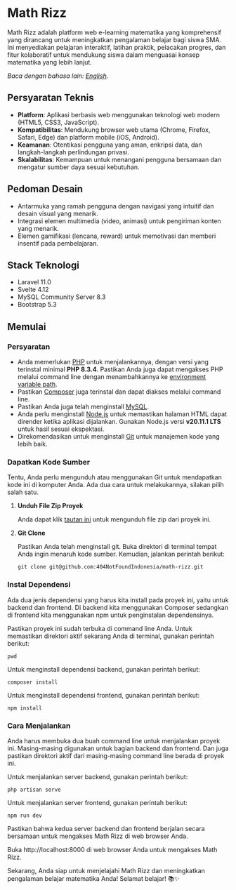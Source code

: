 # Math Rizz

Math Rizz adalah platform web e-learning matematika yang komprehensif yang dirancang untuk meningkatkan pengalaman belajar bagi siswa SMA. Ini menyediakan pelajaran interaktif, latihan praktik, pelacakan progres, dan fitur kolaboratif untuk mendukung siswa dalam menguasai konsep matematika yang lebih lanjut.

*Baca dengan bahasa lain: [English](README.md).*

## Persyaratan Teknis
- **Platform**: Aplikasi berbasis web menggunakan teknologi web modern (HTML5, CSS3, JavaScript).
- **Kompatibilitas**: Mendukung browser web utama (Chrome, Firefox, Safari, Edge) dan platform mobile (iOS, Android).
- **Keamanan**: Otentikasi pengguna yang aman, enkripsi data, dan langkah-langkah perlindungan privasi.
- **Skalabilitas**: Kemampuan untuk menangani pengguna bersamaan dan mengatur sumber daya sesuai kebutuhan.

## Pedoman Desain
- Antarmuka yang ramah pengguna dengan navigasi yang intuitif dan desain visual yang menarik.
- Integrasi elemen multimedia (video, animasi) untuk pengiriman konten yang menarik.
- Elemen gamifikasi (lencana, reward) untuk memotivasi dan memberi insentif pada pembelajaran.

## Stack Teknologi

- Laravel 11.0
- Svelte 4.12
- MySQL Community Server 8.3
- Bootstrap 5.3

## Memulai

### Persyaratan

- Anda memerlukan [PHP](https://www.php.net/downloads) untuk menjalankannya, dengan versi yang terinstal minimal **PHP 8.3.4**. Pastikan Anda juga dapat mengakses PHP melalui command line dengan menambahkannya ke [environment variable path](https://rgrahardi.medium.com/pengaturan-path-php-dan-composer-di-environment-variables-windows-10-e1e22a637618).
- Pastikan [Composer](https://getcomposer.org/doc/00-intro.md#installation-linux-unix-macos) juga terinstal dan dapat diakses melalui command line.
- Pastikan Anda juga telah menginstall [MySQL](https://dev.mysql.com/downloads/mysql/).
- Anda perlu menginstall [Node.js](https://nodejs.org/en/download/current) untuk memastikan halaman HTML dapat dirender ketika aplikasi dijalankan. Gunakan Node.js versi **v20.11.1 LTS** untuk hasil sesuai ekspektasi.
- Direkomendasikan untuk menginstall [Git](https://git-scm.com/downloads) untuk manajemen kode yang lebih baik.

### Dapatkan Kode Sumber
Tentu, Anda perlu mengunduh atau menggunakan Git untuk mendapatkan kode ini di komputer Anda. Ada dua cara untuk melakukannya, silakan pilih salah satu.

1. **Unduh File Zip Proyek**

    Anda dapat klik [tautan ini](https://github.com/404NotFoundIndonesia/math-rizz/archive/refs/heads/main.zip) untuk mengunduh file zip dari proyek ini.

2. **Git Clone**

    Pastikan Anda telah menginstall git. Buka direktori di terminal tempat Anda ingin menaruh kode sumber. Kemudian, jalankan perintah berikut:
    ```shell
    git clone git@github.com:404NotFoundIndonesia/math-rizz.git
    ```

### Instal Dependensi

Ada dua jenis dependensi yang harus kita install pada proyek ini, yaitu untuk backend dan frontend. Di backend kita menggunakan Composer sedangkan di frontend kita menggunakan npm untuk penginstalan dependensinya.

Pastikan proyek ini sudah terbuka di command line Anda. Untuk memastikan direktori aktif sekarang Anda di terminal, gunakan perintah berikut:
```shell
pwd
```

Untuk menginstall dependensi backend, gunakan perintah berikut:
```shell
composer install
```

Untuk menginstall dependensi frontend, gunakan perintah berikut:
```shell
npm install
```

### Cara Menjalankan
Anda harus membuka dua buah command line untuk menjalankan proyek ini. Masing-masing digunakan untuk bagian backend dan frontend. Dan juga pastikan direktori aktif dari masing-masing command line berada di proyek ini.

Untuk menjalankan server backend, gunakan perintah berikut:
```shell
php artisan serve
```

Untuk menjalankan server frontend, gunakan perintah berikut:
```shell
npm run dev
```

Pastikan bahwa kedua server backend dan frontend berjalan secara bersamaan untuk mengakses Math Rizz di web browser Anda.

Buka http://localhost:8000 di web browser Anda untuk mengakses Math Rizz.

Sekarang, Anda siap untuk menjelajahi Math Rizz dan meningkatkan pengalaman belajar matematika Anda! Selamat belajar! 📚✨
